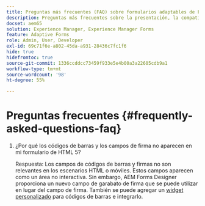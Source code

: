 ```yaml
---
title: Preguntas más frecuentes (FAQ) sobre formularios adaptables de Forms, HTML5 y AEM Forms
description: Preguntas más frecuentes sobre la presentación, la compatibilidad con scripts y el ámbito de los formularios adaptables de Forms, HTML5 y AEM Forms.
docset: aem65
solution: Experience Manager, Experience Manager Forms
feature: Adaptive Forms
role: Admin, User, Developer
exl-id: 69c71f6e-a802-45da-a931-28436c7fc1f6
hide: true
hidefromtoc: true
source-git-commit: 1336ccddcc73459f933e5e4b00a3a22605cdb9a1
workflow-type: tm+mt
source-wordcount: '98'
ht-degree: 55%

---
```


# Preguntas frecuentes {#frequently-asked-questions-faq}

1. ¿Por qué los códigos de barras y los campos de firma no aparecen en mi formulario de HTML 5?

   Respuesta: Los campos de códigos de barras y firmas no son relevantes en los escenarios HTML o móviles. Estos campos aparecen como un área no interactiva. Sin embargo, AEM Forms Designer proporciona un nuevo campo de garabato de firma que se puede utilizar en lugar del campo de firma. También se puede agregar un [widget personalizado](../../forms/using/custom-widgets.md) para códigos de barras e integrarlo.
